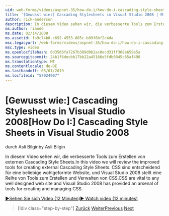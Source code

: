 ```yaml
---
uid: web-forms/videos/aspnet-35/how-do-i/how-do-i-cascading-style-sheets-in-visual-studio-2008
title: '[Gewusst wie:] Cascading Stylesheets in Visual Studio 2008 | Microsoft-Dokumentation'
author: rick-anderson
description: In diesem Video sehen wir, die verbesserte Tools zum Erstellen von externen Cascading Style Sheets. CSS sind entscheidend für eine beliebige wohlgeformte-Website und die Visual Studio 2...
ms.author: riande
ms.date: 02/14/2008
ms.assetid: fa9c74b0-c692-4553-805c-b89f8bf2c4da
msc.legacyurl: /web-forms/videos/aspnet-35/how-do-i/how-do-i-cascading-style-sheets-in-visual-studio-2008
msc.type: video
ms.openlocfilehash: 6d3566fa7267b389d0b2ac0ecd31ff368e659e5a
ms.sourcegitcommit: 24b1f6decbb17bb22a45166e5fdb0845c65af498
ms.translationtype: MT
ms.contentlocale: de-DE
ms.lasthandoff: 03/01/2019
ms.locfileid: "57024907"
---
```

<a name="how-do-i-cascading-style-sheets-in-visual-studio-2008"></a><span data-ttu-id="dfb3d-104">[Gewusst wie:] Cascading Stylesheets in Visual Studio 2008</span><span class="sxs-lookup"><span data-stu-id="dfb3d-104">[How Do I:] Cascading Style Sheets in Visual Studio 2008</span></span>
====================
<span data-ttu-id="dfb3d-105">durch Asli Bilgin</span><span class="sxs-lookup"><span data-stu-id="dfb3d-105">by Asli Bilgin</span></span>

<span data-ttu-id="dfb3d-106">In diesem Video sehen wir, die verbesserte Tools zum Erstellen von externen Cascading Style Sheets.</span><span class="sxs-lookup"><span data-stu-id="dfb3d-106">In this video we will review the improved tools for creating external Cascading Style Sheets.</span></span> <span data-ttu-id="dfb3d-107">CSS sind entscheidend für eine beliebige wohlgeformte Website, und Visual Studio 2008 stellt eine Reihe von Tools zum Erstellen und Verwalten von CSS.</span><span class="sxs-lookup"><span data-stu-id="dfb3d-107">CSS are vital to any well designed web site and Visual Studio 2008 has provided an arsenal of tools for creating and managing CSS.</span></span>

[<span data-ttu-id="dfb3d-108">&#9654;Sehen Sie sich Video (12 Minuten)</span><span class="sxs-lookup"><span data-stu-id="dfb3d-108">&#9654; Watch video (12 minutes)</span></span>](https://channel9.msdn.com/Blogs/ASP-NET-Site-Videos/how-do-i-cascading-style-sheets-in-visual-studio-2008)

> [!div class="step-by-step"]
> <span data-ttu-id="dfb3d-109">[Zurück](how-do-i-create-nested-master-page-in-visual-studio-2008.md)
> [Weiter](how-do-i-working-with-visual-studio-2008-net-framework.md)</span><span class="sxs-lookup"><span data-stu-id="dfb3d-109">[Previous](how-do-i-create-nested-master-page-in-visual-studio-2008.md)
[Next](how-do-i-working-with-visual-studio-2008-net-framework.md)</span></span>
